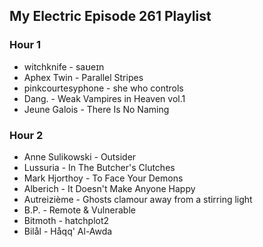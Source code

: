 ## My Electric Episode 261 Playlist

### Hour 1
* witchknife - saʊeɪn
* Aphex Twin - Parallel Stripes
* pinkcourtesyphone - she who controls
* Dang. - Weak Vampires in Heaven vol.1
* Jeune Galois - There Is No Naming

### Hour 2
* Anne Sulikowski - Outsider
* Lussuria - In The Butcher's Clutches
* Mark Hjorthoy - To Face Your Demons
* Alberich - It Doesn't Make Anyone Happy
* Autreizième - Ghosts clamour away from a stirring light
* B.P. - Remote & Vulnerable
* Bitmoth - hatchplot2
* Bilål - Håqq' Al-Awda
